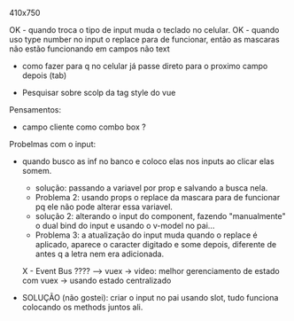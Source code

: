 
410x750

OK - quando troca o tipo de input muda o teclado no celular.
OK - quando uso type number no input o replace para de funcionar, então as mascaras não estão funcionando em campos não text


- como fazer para q no celular já passe direto para o proximo campo depois (tab)

- Pesquisar sobre scolp da tag style do vue 

Pensamentos:
  - campo cliente como combo box ?



Probelmas com o input:
- quando busco as inf no banco e coloco elas nos inputs ao clicar elas somem.
  - solução: passando a variavel por prop e salvando a busca nela.
  - Problema 2: usando props o replace da mascara para de funcionar pq ele não pode alterar essa variavel.
  - solução 2: alterando o input do component, fazendo "manualmente" o dual bind do input e usando o v-model no pai...
  - Problema 3: a atualização do input muda quando o replace é aplicado, aparece o caracter digitado e some depois, diferente de antes q a letra nem era adicionada. 

  X - Event Bus ????
  --> vuex -> video: melhor gerenciamento de estado com vuex -> usando estado centralizado

- SOLUÇÃO (não gostei): criar o input no pai usando slot, tudo funciona colocando os methods juntos ali.  